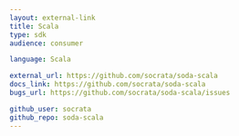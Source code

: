 ```yaml
---
layout: external-link
title: Scala
type: sdk 
audience: consumer

language: Scala

external_url: https://github.com/socrata/soda-scala
docs_link: https://github.com/socrata/soda-scala
bugs_url: https://github.com/socrata/soda-scala/issues

github_user: socrata
github_repo: soda-scala
---
```

